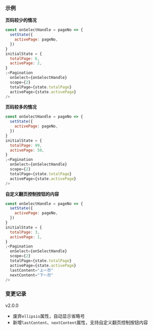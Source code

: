 ### 示例

**页码较少的情况**

```js
const onSelectHandle = pageNo => {
  setState({
    activePage: pageNo,
  })
}
initialState = {
  totalPage: 6,
  activePage: 2,
}
;<Pagination
  onSelect={onSelectHandle}
  scope={2}
  totalPage={state.totalPage}
  activePage={state.activePage}
/>
```

**页码较多的情况**

```js
const onSelectHandle = pageNo => {
  setState({
    activePage: pageNo,
  })
}
initialState = {
  totalPage: 99,
  activePage: 50,
}
;<Pagination
  onSelect={onSelectHandle}
  scope={2}
  totalPage={state.totalPage}
  activePage={state.activePage}
/>
```

**自定义翻页控制按钮的内容**

```js
const onSelectHandle = pageNo => {
  setState({
    activePage: pageNo,
  })
}
initialState = {
  totalPage: 3,
  activePage: 1,
}
;<Pagination
  onSelect={onSelectHandle}
  scope={2}
  totalPage={state.totalPage}
  activePage={state.activePage}
  lastContent="上一页"
  nextContent="下一页"
/>
```

### 变更记录

v2.0.0

- 废弃`ellipsis`属性，自动显示省略号
- 新增`lastContent`、`nextContent`属性，支持自定义翻页控制按钮内容

